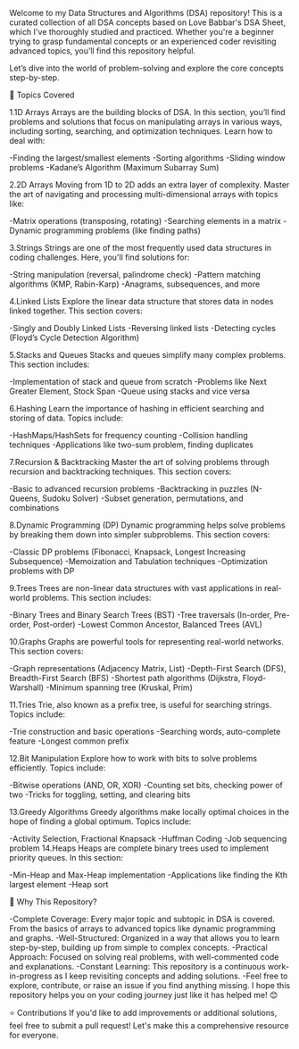 Welcome to my Data Structures and Algorithms (DSA) repository! This is a curated collection of all DSA concepts based on Love Babbar's DSA Sheet, which I've thoroughly studied and practiced. Whether you're a beginner trying to grasp fundamental concepts or an experienced coder revisiting advanced topics, you’ll find this repository helpful.

Let’s dive into the world of problem-solving and explore the core concepts step-by-step.

📂 Topics Covered

1.1D Arrays
Arrays are the building blocks of DSA. In this section, you’ll find problems and solutions that focus on manipulating arrays in various ways, including sorting, searching, and optimization techniques. Learn how to deal with:

-Finding the largest/smallest elements
-Sorting algorithms
-Sliding window problems
-Kadane’s Algorithm (Maximum Subarray Sum)

2.2D Arrays
Moving from 1D to 2D adds an extra layer of complexity. Master the art of navigating and processing multi-dimensional arrays with topics like:

-Matrix operations (transposing, rotating)
-Searching elements in a matrix
-Dynamic programming problems (like finding paths)

3.Strings
Strings are one of the most frequently used data structures in coding challenges. Here, you'll find solutions for:

-String manipulation (reversal, palindrome check)
-Pattern matching algorithms (KMP, Rabin-Karp)
-Anagrams, subsequences, and more

4.Linked Lists
Explore the linear data structure that stores data in nodes linked together. This section covers:

-Singly and Doubly Linked Lists
-Reversing linked lists
-Detecting cycles (Floyd’s Cycle Detection Algorithm)

5.Stacks and Queues
Stacks and queues simplify many complex problems. This section includes:

-Implementation of stack and queue from scratch
-Problems like Next Greater Element, Stock Span
-Queue using stacks and vice versa

6.Hashing
Learn the importance of hashing in efficient searching and storing of data. Topics include:

-HashMaps/HashSets for frequency counting
-Collision handling techniques
-Applications like two-sum problem, finding duplicates

7.Recursion & Backtracking
Master the art of solving problems through recursion and backtracking techniques. This section covers:

-Basic to advanced recursion problems
-Backtracking in puzzles (N-Queens, Sudoku Solver)
-Subset generation, permutations, and combinations

8.Dynamic Programming (DP)
Dynamic programming helps solve problems by breaking them down into simpler subproblems. This section covers:

-Classic DP problems (Fibonacci, Knapsack, Longest Increasing Subsequence)
-Memoization and Tabulation techniques
-Optimization problems with DP

9.Trees
Trees are non-linear data structures with vast applications in real-world problems. This section includes:

-Binary Trees and Binary Search Trees (BST)
-Tree traversals (In-order, Pre-order, Post-order)
-Lowest Common Ancestor, Balanced Trees (AVL)

10.Graphs
Graphs are powerful tools for representing real-world networks. This section covers:

-Graph representations (Adjacency Matrix, List)
-Depth-First Search (DFS), Breadth-First Search (BFS)
-Shortest path algorithms (Dijkstra, Floyd-Warshall)
-Minimum spanning tree (Kruskal, Prim)

11.Tries
Trie, also known as a prefix tree, is useful for searching strings. Topics include:

-Trie construction and basic operations
-Searching words, auto-complete feature
-Longest common prefix

12.Bit Manipulation
Explore how to work with bits to solve problems efficiently. Topics include:

-Bitwise operations (AND, OR, XOR)
-Counting set bits, checking power of two
-Tricks for toggling, setting, and clearing bits

13.Greedy Algorithms
Greedy algorithms make locally optimal choices in the hope of finding a global optimum. Topics include:

-Activity Selection, Fractional Knapsack
-Huffman Coding
-Job sequencing problem
14.Heaps
Heaps are complete binary trees used to implement priority queues. In this section:

-Min-Heap and Max-Heap implementation
-Applications like finding the Kth largest element
-Heap sort

🎯 Why This Repository?

-Complete Coverage: Every major topic and subtopic in DSA is covered. From the basics of arrays to advanced topics like dynamic programming and graphs.
-Well-Structured: Organized in a way that allows you to learn step-by-step, building up from simple to complex concepts.
-Practical Approach: Focused on solving real problems, with well-commented code and explanations.
-Constant Learning: This repository is a continuous work-in-progress as I keep revisiting concepts and adding solutions.
-Feel free to explore, contribute, or raise an issue if you find anything missing. I hope this repository helps you on your coding journey just like it has helped me! 😊

⭐ Contributions
If you'd like to add improvements or additional solutions, feel free to submit a pull request! Let's make this a comprehensive resource for everyone.

